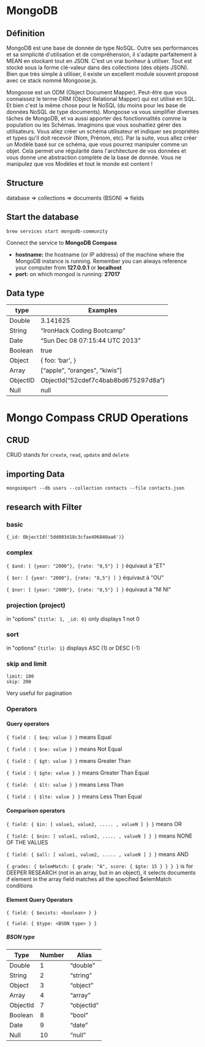 # MongoDB

## Définition
MongoDB est une base de donnée de type NoSQL. Outre ses performances et sa simplicité d'utilisation et de compréhension, il s'adapte parfaitement à MEAN en stockant tout en JSON. C'est un vrai bonheur à utiliser. Tout est stocké sous la forme clé-valeur dans des collections (des objets JSON). Bien que très simple à utiliser, il existe un excellent module souvent proposé avec ce stack nommé Mongoose.js.

Mongoose est un ODM (Object Document Mapper). Peut-être que vous connaissez le terme ORM (Object Relational Mapper) qui est utilisé en SQL. Et bien c'est la même chose pour le NoSQL (du moins pour les base de données NoSQL de type documents). Mongoose va vous simplifier diverses tâches de MongoDB, et va aussi apporter des fonctionnalités comme la population ou les Schémas. Imaginons que vous souhaitiez gérer des utilisateurs. Vous allez créer un schéma utilisateur et indiquer ses propriétés et types qu'il doit recevoir (Nom, Prénom, etc). Par la suite, vous allez créer un Modèle basé sur ce schéma, que vous pourrez manipuler comme un objet. Cela permet une régularité dans l'architecture de vos données et vous donne une abstraction complète de la base de donnée. Vous ne manipulez que vos Modèles et tout le monde est content ! 

## Structure
database => collections => documents (BSON) => fields

## Start the database
```brew services start mongodb-community```

Connect the service to **MongoDB Compass**
* **hostname:** the hostname (or IP address) of the machine where the MongoDB instance is running. Remember you can always reference your computer from **127.0.0.1** or **localhost**
* **port:** on which mongod is running: **27017**

## Data type
| type	|	Examples |
|---|---|
| Double	|	3.141625 |
| String	|	“IronHack Coding Bootcamp” |
| Date	|	“Sun Dec 08 07:15:44 UTC 2013” |
| Boolean	|	true |
| Object	|	{ foo: ‘bar’, } |
| Array	|	[“apple”, “oranges”, “kiwis”] |
| ObjectID	|	ObjectId(“52cdef7c4bab8bd675297d8a”) |
| Null	|	null |

# Mongo Compass CRUD Operations
## CRUD
CRUD stands for ```create```, ```read```, ```update``` and ```delete```

## importing Data
```mongoimport --db users --collection contacts --file contacts.json```

## research with Filter
### basic
```{_id: ObjectId('5dd003d18c3cfae496840aa6')}```

### complex
```{ $and: [ {year: "2000"}, {rate: "8,5"} ] }``` équivaut à "ET"

```{ $or: [ {year: "2000"}, {rate: "8,5"} ] }``` équivaut à "OU"

```{ $nor: [ {year: "2000"}, {rate: "8,5"} ] }``` équivaut à "NI NI"

### projection (project)
in "options"
```{title: 1, _id: 0}``` only displays 1 not 0

### sort
in "options"
```{title: 1}``` displays ASC (1) or DESC (-1)

### skip and limit
```
limit: 100
skip: 200
```
Very useful for pagination

### Operators
#### Query operators
```{ field : { $eq: value } }``` means Equal

```{ field : { $ne: value } }``` means Not Equal

```{ field : { $gt: value } }``` means Greater Than

```{ field : { $gte: value } }``` means Greater Than Equal

```{ field:  { $lt: value } }``` means Less Than

```{ field : { $lte: value } }``` means Less Than Equal

#### Comparison operators
```{ field: { $in: [ value1, value2, ..... , valueN ] } }``` means OR

```{ field: { $nin: [ value1, value2, ..... , valueN ] } }``` means NONE OF THE VALUES

```{ field: { $all: [ value1, value2, ..... , valueN ] } }``` means AND

```{ grades: { $elemMatch: { grade: "A", score: { $gte: 15 } } } }``` is for DEEPER RESEARCH (not in an array, but in an object), it selects documents if element in the array field matches all the specified $elemMatch conditions

#### Element Query Operators
```{ field: { $exists: <boolean> } }```

```{ field: { $type: <BSON type> } }```

##### BSON type
| Type	| Number | Alias |
|---|---|---|
| Double	| 1 | “double” |
| String	| 2 | “string” |
| Object	| 3 | “object” |
| Array	| 4 | “array” |
| ObjectId| 7 | “objectId” |
| Boolean	| 8 | “bool” |
| Date	| 9 | “date” |
| Null	| 10 | “null” |